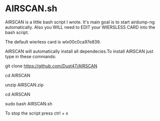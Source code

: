 # AIRSCAN.sh
AIRSCAN is a little bash script I  wrote. It's main goal is to start airdump-ng automatically.
Also you WILL need to EDIT your WIERSLESS CARD into the bash script. 

The default wierless card is wlx00c0ca97e839.

AIRSCAN will automatically install all dependecies.To install AIRSCAN just type in these commands: 

git clone https://github.com/Dust47/AIRSCAN 

cd AIRSCAN

unzip AIRSCAN.zip

cd AIRSCAN

sudo bash AIRSCAN.sh

To stop the script press ctrl + x
